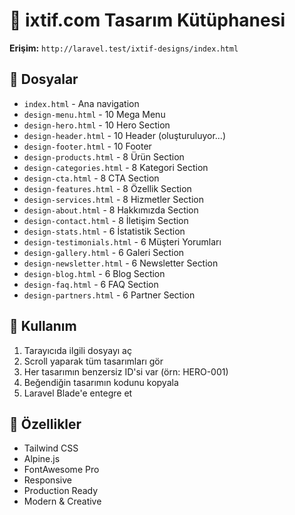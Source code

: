 # 🎨 ixtif.com Tasarım Kütüphanesi

**Erişim:** `http://laravel.test/ixtif-designs/index.html`

## 📁 Dosyalar

- `index.html` - Ana navigation
- `design-menu.html` - 10 Mega Menu
- `design-hero.html` - 10 Hero Section
- `design-header.html` - 10 Header (oluşturuluyor...)
- `design-footer.html` - 10 Footer
- `design-products.html` - 8 Ürün Section
- `design-categories.html` - 8 Kategori Section
- `design-cta.html` - 8 CTA Section
- `design-features.html` - 8 Özellik Section
- `design-services.html` - 8 Hizmetler Section
- `design-about.html` - 8 Hakkımızda Section
- `design-contact.html` - 8 İletişim Section
- `design-stats.html` - 6 İstatistik Section
- `design-testimonials.html` - 6 Müşteri Yorumları
- `design-gallery.html` - 6 Galeri Section
- `design-newsletter.html` - 6 Newsletter Section
- `design-blog.html` - 6 Blog Section
- `design-faq.html` - 6 FAQ Section
- `design-partners.html` - 6 Partner Section

## 🎯 Kullanım

1. Tarayıcıda ilgili dosyayı aç
2. Scroll yaparak tüm tasarımları gör
3. Her tasarımın benzersiz ID'si var (örn: HERO-001)
4. Beğendiğin tasarımın kodunu kopyala
5. Laravel Blade'e entegre et

## 🎨 Özellikler

- Tailwind CSS
- Alpine.js
- FontAwesome Pro
- Responsive
- Production Ready
- Modern & Creative

